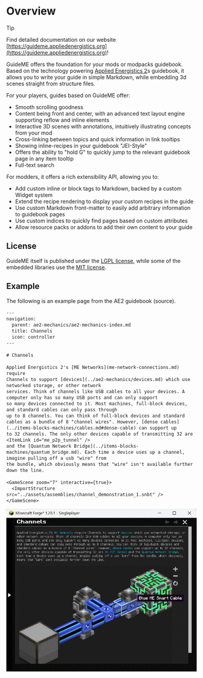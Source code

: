 
# Overview

> [!TIP]  
> Find detailed documentation on our website [https://guideme.appliedenergistics.org](https://guideme.appliedenergistics.org)!

GuideME offers the foundation for your mods or modpacks guidebook. Based on the technology powering [Applied Energistics
2](https://appliedenergistics.org)s guidebook, it allows you to write your guide in simple Markdown, while embedding 3d scenes straight from structure
files.

For your players, guides based on GuideME offer:

- Smooth scrolling goodness
- Content being front and center, with an advanced text layout engine supporting reflow and inline elements
- Interactive 3D scenes with annotations, intuitively illustrating concepts from your mod
- Cross-linking between topics and quick information in link tooltips
- Showing inline-recipes in your guidebook "JEI-Style"
- Offers the ability to "hold G" to quickly jump to the relevant guidebook page in any item tooltip
- Full-text search

For modders, it offers a rich extensibility API, allowing you to:

- Add custom inline or block tags to Markdown, backed by a custom Widget system
- Extend the recipe rendering to display your custom recipes in the guide
- Use custom Markdown front-matter to easily add arbitrary information to guidebook pages
- Use custom indices to quickly find pages based on custom attributes
- Allow resource packs or addons to add their own content to your guide

## License

GuideME itself is published under the [LGPL license](LICENSE.MD), while some of the
embedded libraries use the [MIT license](markdown/LICENSE).

## Example

The following is an example page from the AE2 guidebook (source).

```
---
navigation:
  parent: ae2-mechanics/ae2-mechanics-index.md
  title: Channels
  icon: controller
---

# Channels

Applied Energistics 2's [ME Networks](me-network-connections.md) require
Channels to support [devices](../ae2-mechanics/devices.md) which use networked storage, or other network
services. Think of channels like USB cables to all your devices. A computer only has so many USB ports and can only support
so many devices connected to it. Most machines, full-block devices, and standard cables can only pass through
up to 8 channels. You can think of full-block devices and standard cables as a bundle of 8 "channel wires". However, [dense cables](../items-blocks-machines/cables.md#dense-cable) can support up
to 32 channels. The only other devices capable of transmitting 32 are <ItemLink id="me_p2p_tunnel" />
and the [Quantum Network Bridge](../items-blocks-machines/quantum_bridge.md). Each time a device uses up a channel, imagine pulling off a usb "wire" from
the bundle, which obviously means that "wire" isn't available further down the line.

<GameScene zoom="7" interactive={true}>
  <ImportStructure src="../assets/assemblies/channel_demonstration_1.snbt" />
</GameScene>
```

![Example](./docs/static/img/example.png)
